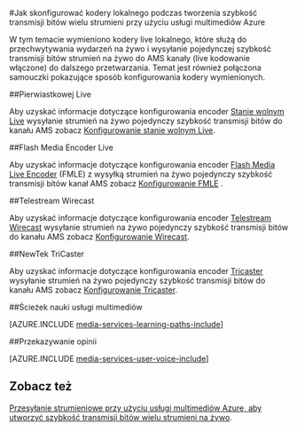 <properties 
    pageTitle="Jak skonfigurować kodery lokalnego podczas używania usługi multimediów Azure do utworzenia szybkość transmisji bitów wielu strumieni | Microsoft Azure" 
    description="W tym temacie wymieniono kodery live lokalnego, które służą do przechwytywania wydarzeń na żywo i wysyłanie pojedynczej szybkość transmisji bitów strumień na żywo do AMS kanały (live kodowanie włączone) do dalszego przetwarzania. Temat prowadzi do samouczków pokazujące sposób konfigurowania wymienionych kodery." 
    services="media-services" 
    documentationCenter="" 
    authors="juliako" 
    manager="erikre" 
    editor=""/>

<tags 
    ms.service="media-services" 
    ms.workload="media" 
    ms.tgt_pltfrm="na" 
    ms.devlang="na" 
    ms.topic="article" 
    ms.date="09/26/2016" 
    ms.author="juliako"/>



#<a name="how-to-configure-on-premise-encoders-when-using-azure-media-services-to-create-multi-bitrate-streams"></a>Jak skonfigurować kodery lokalnego podczas tworzenia szybkość transmisji bitów wielu strumieni przy użyciu usługi multimediów Azure

W tym temacie wymieniono kodery live lokalnego, które służą do przechwytywania wydarzeń na żywo i wysyłanie pojedynczej szybkość transmisji bitów strumień na żywo do AMS kanały (live kodowanie włączone) do dalszego przetwarzania. Temat jest również połączona samouczki pokazujące sposób konfigurowania kodery wymienionych.


##<a name="elemental-live"></a>Pierwiastkowej Live

Aby uzyskać informacje dotyczące konfigurowania encoder [Stanie wolnym Live](http://www.elementaltechnologies.com/products/elemental-live) wysyłanie strumień na żywo pojedynczy szybkość transmisji bitów do kanału AMS zobacz [Konfigurowanie stanie wolnym Live](media-services-configure-elemental-live-encoder.md).
 
##<a name="flash-media-live-encoder"></a>Flash Media Encoder Live

Aby uzyskać informacje dotyczące konfigurowania encoder [Flash Media Live Encoder](http://www.adobe.com/products/flash-media-encoder.html) (FMLE) z wysyłką strumień na żywo pojedynczy szybkość transmisji bitów kanał AMS zobacz [Konfigurowanie FMLE](media-services-configure-fmle-live-encoder.md) .

##<a name="telestream-wirecast"></a>Telestream Wirecast

Aby uzyskać informacje dotyczące konfigurowania encoder [Telestream Wirecast](http://www.telestream.net/wirecast/overview.htm) wysyłanie strumień na żywo pojedynczy szybkość transmisji bitów do kanału AMS zobacz [Konfigurowanie Wirecast](media-services-configure-wirecast-live-encoder.md).

##<a name="newtek-tricaster"></a>NewTek TriCaster

Aby uzyskać informacje dotyczące konfigurowania encoder [Tricaster](http://newtek.com/products/tricaster-40.html) wysyłanie strumień na żywo pojedynczy szybkość transmisji bitów do kanału AMS zobacz [Konfigurowanie Tricaster](media-services-configure-tricaster-live-encoder.md).



##<a name="media-services-learning-paths"></a>Ścieżek nauki usługi multimediów

[AZURE.INCLUDE [media-services-learning-paths-include](../../includes/media-services-learning-paths-include.md)]

##<a name="provide-feedback"></a>Przekazywanie opinii

[AZURE.INCLUDE [media-services-user-voice-include](../../includes/media-services-user-voice-include.md)]

## <a name="see-also"></a>Zobacz też

[Przesyłanie strumieniowe przy użyciu usługi multimediów Azure, aby utworzyć szybkość transmisji bitów wielu strumieni na żywo](media-services-manage-live-encoder-enabled-channels.md).
